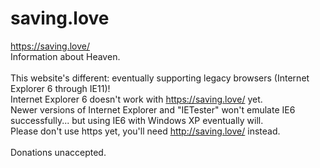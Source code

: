 # saving.love

https://saving.love/ <br>
Information about Heaven. <br><br>
This website's different: eventually supporting legacy browsers (Internet Explorer 6 through IE11)! <br>
Internet Explorer 6 doesn't work with https://saving.love/ yet. <br>Newer versions of Internet Explorer and "IETester" won't emulate IE6 successfully... but using IE6 with Windows XP eventually will. <br>
Please don't use https yet, you'll need http://saving.love/ instead. <br><br>
Donations unaccepted. <br><br>
